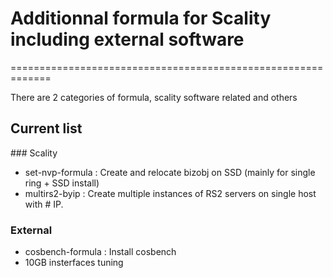 # Additionnal formula for Scality including external software
=============================================================

There are 2 categories of formula, scality software related and others 

## Current list

### Scality

* set-nvp-formula : Create and relocate bizobj on SSD (mainly for single ring + SSD install)
* multirs2-byip : Create multiple instances of RS2 servers on single host with # IP.

### External 

* cosbench-formula : Install cosbench
* 10GB insterfaces tuning
